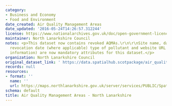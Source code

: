 ```yaml
---
category:
- Business and Economy
- Food and Environment
date_created: Air Quality Management Areas
date_updated: '2016-05-24T14:26:57.312244'
license: https://www.nationalarchives.gov.uk/doc/open-government-licence/version/3/
maintainer: North Lanarkshire Council
notes: <p>This dataset now contains revoked AQMAs.\r\n\r\nSite name, date designated,
  revocation date (where applicable) type of pollutant and website URL (with more
  information) are now mandatory attributes for this dataset.</p>
organization: North Lanarkshire Council
original_dataset_link: ' https://data.spatialhub.scotpackage/air_quality_management_areas-nl'
records: null
resources:
- format: ''
  name: ''
  url: https://maps.northlanarkshire.gov.uk/server/services/PUBLIC/SpatialHubLayers/MapServer/WFSServer?request=GetCapabilities&service=WFS
schema: default
title: Air Quality Management Areas - North Lanarkshire
---
```

